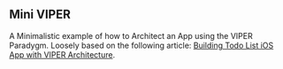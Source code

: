 ## Mini VIPER

A Minimalistic example of how to Architect an App using the VIPER Paradygm. Loosely based on the following article: [Building Todo List iOS App with VIPER Architecture](https://medium.com/swift2go/building-todo-list-ios-app-with-viper-architecture-bc954ea371bb).
